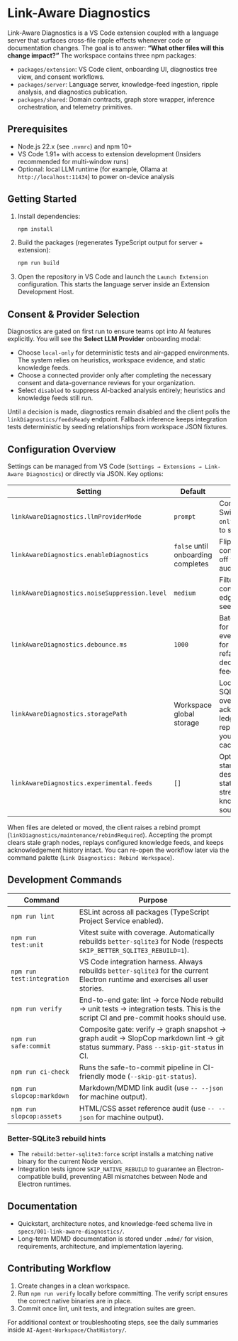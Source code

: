 # Link-Aware Diagnostics

Link-Aware Diagnostics is a VS Code extension coupled with a language server that surfaces cross-file ripple effects whenever code or documentation changes. The goal is to answer: **“What other files will this change impact?”** The workspace contains three npm packages:

- `packages/extension`: VS Code client, onboarding UI, diagnostics tree view, and consent workflows.
- `packages/server`: Language server, knowledge-feed ingestion, ripple analysis, and diagnostics publication.
- `packages/shared`: Domain contracts, graph store wrapper, inference orchestration, and telemetry primitives.

## Prerequisites
- Node.js 22.x (see `.nvmrc`) and npm 10+
- VS Code 1.91+ with access to extension development (Insiders recommended for multi-window runs)
- Optional: local LLM runtime (for example, Ollama at `http://localhost:11434`) to power on-device analysis

## Getting Started
1. Install dependencies:
   ```powershell
   npm install
   ```
2. Build the packages (regenerates TypeScript output for server + extension):
   ```powershell
   npm run build
   ```
3. Open the repository in VS Code and launch the `Launch Extension` configuration. This starts the language server inside an Extension Development Host.

## Consent & Provider Selection
Diagnostics are gated on first run to ensure teams opt into AI features explicitly. You will see the **Select LLM Provider** onboarding modal:

- Choose `local-only` for deterministic tests and air-gapped environments. The system relies on heuristics, workspace evidence, and static knowledge feeds.
- Choose a connected provider only after completing the necessary consent and data-governance reviews for your organization.
- Select `disabled` to suppress AI-backed analysis entirely; heuristics and knowledge feeds still run.

Until a decision is made, diagnostics remain disabled and the client polls the `linkDiagnostics/feedsReady` endpoint. Fallback inference keeps integration tests deterministic by seeding relationships from workspace JSON fixtures.

## Configuration Overview
Settings can be managed from VS Code (`Settings → Extensions → Link-Aware Diagnostics`) or directly via JSON. Key options:

| Setting | Default | Notes |
| --- | --- | --- |
| `linkAwareDiagnostics.llmProviderMode` | `prompt` | Consent gate. Switch to `local-only` or `disabled` to skip AI calls. |
| `linkAwareDiagnostics.enableDiagnostics` | `false` until onboarding completes | Flips to `true` after consent. Toggle off for read-only audit sessions. |
| `linkAwareDiagnostics.noiseSuppression.level` | `medium` | Filters lower-confidence ripple edges. Use `low` to see every hop. |
| `linkAwareDiagnostics.debounce.ms` | `1000` | Batching window for change events. Increase for large refactors, decrease for rapid feedback. |
| `linkAwareDiagnostics.storagePath` | Workspace global storage | Location of the SQLite graph, overrides, and acknowledgement ledger. Point at a repo-local path if you want portable caches. |
| `linkAwareDiagnostics.experimental.feeds` | `[]` | Optional quick-start feed descriptors for static or streaming knowledge sources. |

When files are deleted or moved, the client raises a rebind prompt (`linkDiagnostics/maintenance/rebindRequired`). Accepting the prompt clears stale graph nodes, replays configured knowledge feeds, and keeps acknowledgement history intact. You can re-open the workflow later via the command palette (`Link Diagnostics: Rebind Workspace`).

## Development Commands
| Command | Purpose |
| --- | --- |
| `npm run lint` | ESLint across all packages (TypeScript Project Service enabled). |
| `npm run test:unit` | Vitest suite with coverage. Automatically rebuilds `better-sqlite3` for Node (respects `SKIP_BETTER_SQLITE3_REBUILD=1`). |
| `npm run test:integration` | VS Code integration harness. Always rebuilds `better-sqlite3` for the current Electron runtime and exercises all user stories. |
| `npm run verify` | End-to-end gate: lint → force Node rebuild → unit tests → integration tests. This is the script CI and pre-commit hooks should use. |
| `npm run safe:commit` | Composite gate: verify → graph snapshot → graph audit → SlopCop markdown lint → git status summary. Pass `--skip-git-status` in CI. |
| `npm run ci-check` | Runs the safe-to-commit pipeline in CI-friendly mode (`--skip-git-status`). |
| `npm run slopcop:markdown` | Markdown/MDMD link audit (use `-- --json` for machine output). |
| `npm run slopcop:assets` | HTML/CSS asset reference audit (use `-- --json` for machine output). |

### Better-SQLite3 rebuild hints
- The `rebuild:better-sqlite3:force` script installs a matching native binary for the current Node version.
- Integration tests ignore `SKIP_NATIVE_REBUILD` to guarantee an Electron-compatible build, preventing ABI mismatches between Node and Electron runtimes.

## Documentation
- Quickstart, architecture notes, and knowledge-feed schema live in `specs/001-link-aware-diagnostics/`.
- Long-term MDMD documentation is stored under `.mdmd/` for vision, requirements, architecture, and implementation layering.

## Contributing Workflow
1. Create changes in a clean workspace.
2. Run `npm run verify` locally before committing. The verify script ensures the correct native binaries are in place.
3. Commit once lint, unit tests, and integration suites are green.

For additional context or troubleshooting steps, see the daily summaries inside `AI-Agent-Workspace/ChatHistory/`.
